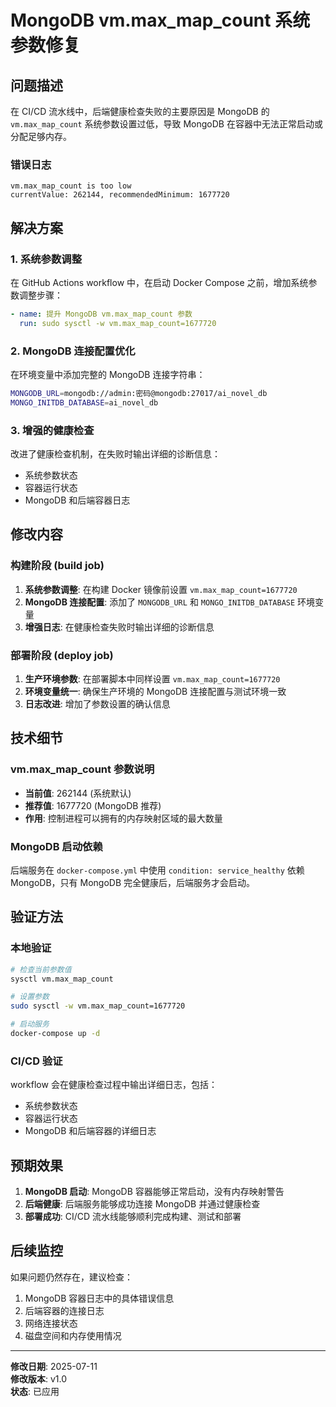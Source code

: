 # MongoDB vm.max_map_count 系统参数修复

## 问题描述

在 CI/CD 流水线中，后端健康检查失败的主要原因是 MongoDB 的 `vm.max_map_count` 系统参数设置过低，导致 MongoDB 在容器中无法正常启动或分配足够内存。

### 错误日志

```
vm.max_map_count is too low
currentValue: 262144, recommendedMinimum: 1677720
```

## 解决方案

### 1. 系统参数调整

在 GitHub Actions workflow 中，在启动 Docker Compose 之前，增加系统参数调整步骤：

```yaml
- name: 提升 MongoDB vm.max_map_count 参数
  run: sudo sysctl -w vm.max_map_count=1677720
```

### 2. MongoDB 连接配置优化

在环境变量中添加完整的 MongoDB 连接字符串：

```bash
MONGODB_URL=mongodb://admin:密码@mongodb:27017/ai_novel_db
MONGO_INITDB_DATABASE=ai_novel_db
```

### 3. 增强的健康检查

改进了健康检查机制，在失败时输出详细的诊断信息：

- 系统参数状态
- 容器运行状态
- MongoDB 和后端容器日志

## 修改内容

### 构建阶段 (build job)

1. **系统参数调整**: 在构建 Docker 镜像前设置 `vm.max_map_count=1677720`
2. **MongoDB 连接配置**: 添加了 `MONGODB_URL` 和 `MONGO_INITDB_DATABASE` 环境变量
3. **增强日志**: 在健康检查失败时输出详细的诊断信息

### 部署阶段 (deploy job)

1. **生产环境参数**: 在部署脚本中同样设置 `vm.max_map_count=1677720`
2. **环境变量统一**: 确保生产环境的 MongoDB 连接配置与测试环境一致
3. **日志改进**: 增加了参数设置的确认信息

## 技术细节

### vm.max_map_count 参数说明

- **当前值**: 262144 (系统默认)
- **推荐值**: 1677720 (MongoDB 推荐)
- **作用**: 控制进程可以拥有的内存映射区域的最大数量

### MongoDB 启动依赖

后端服务在 `docker-compose.yml` 中使用 `condition: service_healthy` 依赖 MongoDB，只有 MongoDB 完全健康后，后端服务才会启动。

## 验证方法

### 本地验证

```bash
# 检查当前参数值
sysctl vm.max_map_count

# 设置参数
sudo sysctl -w vm.max_map_count=1677720

# 启动服务
docker-compose up -d
```

### CI/CD 验证

workflow 会在健康检查过程中输出详细日志，包括：
- 系统参数状态
- 容器运行状态
- MongoDB 和后端容器的详细日志

## 预期效果

1. **MongoDB 启动**: MongoDB 容器能够正常启动，没有内存映射警告
2. **后端健康**: 后端服务能够成功连接 MongoDB 并通过健康检查
3. **部署成功**: CI/CD 流水线能够顺利完成构建、测试和部署

## 后续监控

如果问题仍然存在，建议检查：
1. MongoDB 容器日志中的具体错误信息
2. 后端容器的连接日志
3. 网络连接状态
4. 磁盘空间和内存使用情况

---

**修改日期**: 2025-07-11  
**修改版本**: v1.0  
**状态**: 已应用
